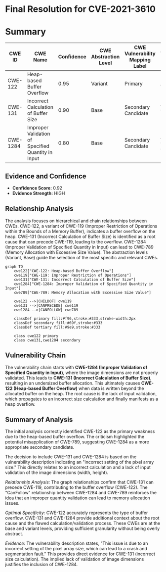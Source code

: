 # Final Resolution for CVE-2021-3610

# Summary
| CWE ID | CWE Name | Confidence | CWE Abstraction Level | CWE Vulnerability Mapping Label | CWE-Vulnerability Mapping Notes |
|---|---|---|---|---|---|
| CWE-122 | Heap-based Buffer Overflow | 0.95 | Variant | Primary | Allowed |
| CWE-131 | Incorrect Calculation of Buffer Size | 0.90 | Base | Secondary Candidate | Allowed, CanPrecede -> CWE-119 |
| CWE-1284 | Improper Validation of Specified Quantity in Input | 0.80 | Base | Secondary Candidate | Allowed, CanFollow -> CWE-789 |

## Evidence and Confidence

*   **Confidence Score:** 0.92
*   **Evidence Strength:** HIGH

## Relationship Analysis
The analysis focuses on hierarchical and chain relationships between CWEs. CWE-122, a variant of CWE-119 (Improper Restriction of Operations within the Bounds of a Memory Buffer), indicates a buffer overflow on the heap. CWE-131 (Incorrect Calculation of Buffer Size) is identified as a root cause that can precede CWE-119, leading to the overflow. CWE-1284 (Improper Validation of Specified Quantity in Input) can lead to CWE-789 (Memory Allocation with Excessive Size Value). The abstraction levels (Variant, Base) guide the selection of the most specific and relevant CWEs.

```mermaid
graph TD
    cwe122["CWE-122: Heap-based Buffer Overflow"]
    cwe119["CWE-119: Improper Restriction of Operations"]
    cwe131["CWE-131: Incorrect Calculation of Buffer Size"]
    cwe1284["CWE-1284: Improper Validation of Specified Quantity in Input"]
    cwe789["CWE-789: Memory Allocation with Excessive Size Value"]

    cwe122 -->|CHILDOF| cwe119
    cwe131 -->|CANPRECEDE| cwe119
    cwe1284 -->|CANFOLLOW| cwe789

    classDef primary fill:#f96,stroke:#333,stroke-width:2px
    classDef secondary fill:#69f,stroke:#333
    classDef tertiary fill:#9e9,stroke:#333

    class cwe122 primary
    class cwe131,cwe1284 secondary
```

## Vulnerability Chain
The vulnerability chain starts with **CWE-1284 (Improper Validation of Specified Quantity in Input)**, where the image dimensions are not properly validated. This leads to **CWE-131 (Incorrect Calculation of Buffer Size)**, resulting in an undersized buffer allocation. This ultimately causes **CWE-122 (Heap-based Buffer Overflow)** when data is written beyond the allocated buffer on the heap. The root cause is the lack of input validation, which propagates to an incorrect size calculation and finally manifests as a heap overflow.

## Summary of Analysis
The initial analysis correctly identified CWE-122 as the primary weakness due to the heap-based buffer overflow. The criticism highlighted the potential misapplication of CWE-789, suggesting CWE-1284 as a more appropriate secondary candidate.

The decision to include CWE-131 and CWE-1284 is based on the vulnerability description indicating an "incorrect setting of the pixel array size." This directly relates to an incorrect calculation and a lack of input validation of the image dimensions (width, height).

*Relationship Analysis:* The graph relationships confirm that CWE-131 can precede CWE-119, contributing to the buffer overflow (CWE-122). The "CanFollow" relationship between CWE-1284 and CWE-789 reinforces the idea that an improper quantity validation can lead to memory allocation issues.

*Optimal Specificity:* CWE-122 accurately represents the type of buffer overflow. CWE-131 and CWE-1284 provide additional context about the root cause and the flawed calculation/validation process. These CWEs are at the base and variant levels, providing sufficient granularity without being overly abstract.

*Evidence:* The vulnerability description states, "This issue is due to an incorrect setting of the pixel array size, which can lead to a crash and segmentation fault." This provides direct evidence for CWE-131 (incorrect size calculation). The implied lack of validation of image dimensions justifies the inclusion of CWE-1284.